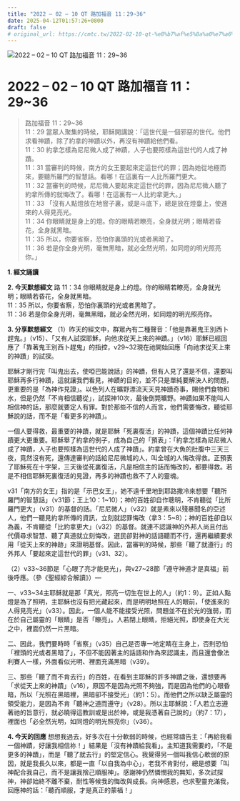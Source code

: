 ```yaml
---
title: "2022 – 02 – 10 QT 路加福音 11：29~36"
date: 2025-04-12T01:57:26+0800
draft: false
# original_url: https://cmtc.tw/2022-02-10-qt-%e8%b7%af%e5%8a%a0%e7%a6%8f%e9%9f%b3-11%ef%bc%9a2936
---
```


![2022 – 02 – 10 QT 路加福音 11：29\~36](/images/qt.jpg   "2022 – 02 – 10 QT 路加福音 11：29\~36")

# 2022 – 02 – 10 QT 路加福音 11：29\~36

> 路加福音 11：29\~36  
> 11：29 當眾人聚集的時候，耶穌開講說：「這世代是一個邪惡的世代。他們求看神蹟，除了約拿的神蹟以外，再沒有神蹟給他們看。  
> 11：30 約拿怎樣為尼尼微人成了神蹟，人子也要照樣為這世代的人成了神蹟。  
> 11：31 當審判的時候，南方的女王要起來定這世代的罪；因為她從地極而來，要聽所羅門的智慧話。看哪！在這裏有一人比所羅門更大。  
> 11：32 當審判的時候，尼尼微人要起來定這世代的罪，因為尼尼微人聽了約拿所傳的就悔改了。看哪！在這裏有一人比約拿更大。」  
> 11：33 「沒有人點燈放在地窨子裏，或是斗底下，總是放在燈臺上，使進來的人得見亮光。  
> 11：34 你眼睛就是身上的燈。你的眼睛若瞭亮，全身就光明；眼睛若昏花，全身就黑暗。  
> 11：35 所以，你要省察，恐怕你裏頭的光或者黑暗了。  
> 11：36 若是你全身光明，毫無黑暗，就必全然光明，如同燈的明光照亮你。」

**1. 經文誦讀**

**2.  今天默想經文**
路 11：34 你眼睛就是身上的燈。你的眼睛若瞭亮，全身就光明；眼睛若昏花，全身就黑暗。  
11：35 所以，你要省察，恐怕你裏頭的光或者黑暗了。  
11：36 若是你全身光明，毫無黑暗，就必全然光明，如同燈的明光照亮你。

**3. 分享默想經文**
（1）昨天的經文中，群眾內有二種聲音：「他是靠著鬼王別西卜趕鬼。」（v15）、「又有人試探耶穌，向他求從天上來的神蹟。」（v16）耶穌已經回應了「靠著鬼王別西卜趕鬼」的指控，v29\~32現在祂開始回應「向祂求從天上來的神蹟」的試探。

耶穌才剛行完「叫鬼出去，使啞巴能說話」的神蹟，但有人見了還是不信，還要叫耶穌再多行神蹟，這就讓我們看見，神蹟的目的，並不只是單純要解決人的問題，更重要的是「為神作見證」。以色列人在曠野漂流天天見神蹟奇事，賜他們食物和水，但是仍然「不肯相信聽從」，試探神10次，最後倒斃曠野。神蹟如果不能叫人相信神的話，那麼就要定人有罪。對於那些不信的人而言，他們需要悔改，聽從耶穌說的話，而不是「看更多的神蹟」。

一個人要得救，最重要的神蹟，就是耶穌「死裏復活」的神蹟，這個神蹟比任何神蹟更大更重要。耶穌舉了約拿的例子，成為自己的「預表」：「約拿怎樣為尼尼微人成了神蹟，人子也要照樣為這世代的人成了神蹟」。約拿曾在大魚的肚腹中三天三夜，竟然沒有死，還傳達審判的話給尼尼微城的人，叫全城的人悔改得救。正預表了耶穌死在十字架，三天後從死裏復活，凡是相信主的話而悔改的，都要得救。若是不相信耶穌死裏復活的見證，再多的神蹟也救不了人的靈魂。

v31「南方的女王」指的是「示巴女王」，她不遠千里地到耶路撒冷來想要「聽所羅門的智慧話」（v31節；王上10：1\~10）；神的百姓卻自作聰明，不肯聽從「比所羅門更大」（v31）的基督的話。「尼尼微人」（v32）就是素來以殘暴聞名的亞述人，他們一聽見約拿所傳的資訊，立刻就認罪悔改（拿3：5\~8）；神的百姓卻自以為義，不肯聽從「比約拿更大」（v32）的基督。就連不認識神的外邦人尚且付出代價尋求智慧、聽了真道就立刻悔改，選民卻對神的話語聽而不行，還再繼續要求用「從天上來的神跡」來證明基督。因此，當審判的時候，那些「聽了就遵行」的外邦人「要起來定這世代的罪」（v31、32）。

（2）v33\~36節是「心眼了亮才能見光」，與v27\~28節「遵守神道才是真福」前後呼應。（參《聖經綜合解讀》）—

一、v33\~34主耶穌就是那「真光，照亮一切生在世上的人」（約1：9）。正如人點燈是為了照明，主耶穌也沒有把光藏起來，而是明明地照在人的眼前，「使進來的人得見亮光」（v33）。因此，一個人能不能接受光照，問題並不在於光的強弱，而在於自己屬靈的「眼睛」是否「瞭亮」。人若閉上眼睛，拒絕光照，即使身在大光之中，裡面仍然一片黑暗。

二、因此，我們要時時「省察」（v35）自己是否專一地定睛在主身上，否則恐怕「裡頭的光或者黑暗了」，不但不能因著主的話語和作為來認識主，而且還會像法利賽人一樣，外面看似光明、裡面充滿黑暗（v39）。

三、那些「聽了而不肯去行」的百姓，在看到主耶穌的許多神蹟之後，還想要再「求從天上來的神蹟」（v16），原因不是因為光照不夠強，而是因為他們的心眼昏暗，所以「光照在黑暗裡，黑暗卻不接受光」（約1：5）。而他們之所以缺乏屬靈的領受能力，是因為不肯「聽神之道而遵守」（v28）。所以主耶穌說：「人若立志遵著祂的旨意行，就必曉得這教訓或是出於神，或是我憑著自己說的」（約7：17），裡面也「必全然光明，如同燈的明光照亮你」（v36）。

**4. 今天的回應**
想想我過去，好多次在十分軟弱的時候，也經常禱告主：「再給我看一個神蹟，好讓我相信祢！」結果是「沒有神蹟給我看」。主知道我需要的，「不是更多的神蹟」，而是「聽了就去行」的堅定信心。我覺得另一個叫我信心軟弱的原因，就是我長久以來，都是一直「以自我為中心」，老我不肯對付，總是想要「叫神配合我自己，而不是讓我捨己順服神」。感謝神仍然憐憫我的無知，多次試探神，神卻始終不離不棄，耐性等候我的悔改與成長。向神感恩，也求聖靈充滿我，回應神的話：「聽而順服，才是真正的蒙福！」

